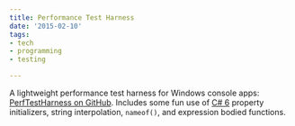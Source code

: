 ```yaml
---
title: Performance Test Harness
date: '2015-02-10'
tags:
- tech
- programming
- testing

---
```



A lightweight performance test harness for Windows console apps: [PerfTestHarness
on GitHub](https://github.com/stephenfuqua/PerfTestHarness/tree/master). Includes some fun use of [C# 6](https://msdn.microsoft.com/en-us/magazine/dn802602.aspx) property
initializers, string interpolation, `nameof()`, and expression bodied functions.

<!-- truncate -->
